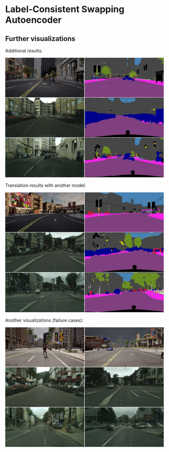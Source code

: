 # Label-Consistent Swapping Autoencoder 

## Further visualizations

Additional results:

![Additional results with the $\lambda$~o~u~t=3 model](images/results2.jpg)

Translation results with another model:

![Translation results with another model](images/results3.jpg)



Another visualizations (failure cases):

![Failure cases](images/results4.jpg)